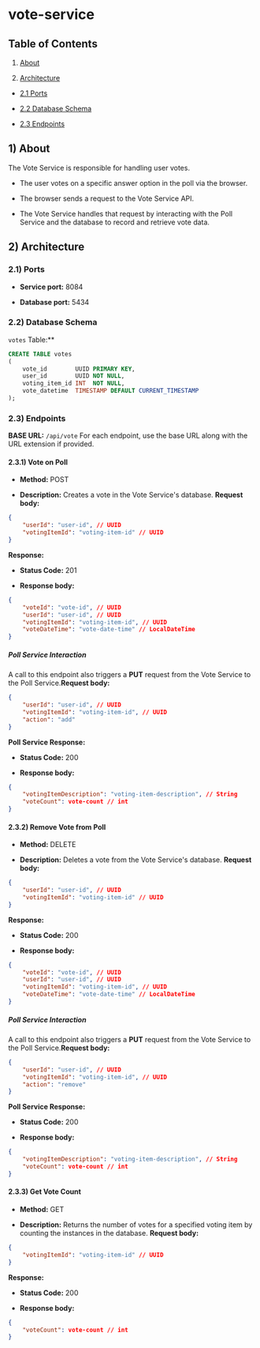 # vote-service

## Table of Contents

1. [About](#1-about)

2. [Architecture](#2-architecture)
- [2.1 Ports](#21-ports)

- [2.2 Database Schema](#22-database-schema)

- [2.3 Endpoints](#23-endpoints)

## 1) About

The Vote Service is responsible for handling user votes.

- The user votes on a specific answer option in the poll via the browser.

- The browser sends a request to the Vote Service API.

- The Vote Service handles that request by interacting with the Poll Service and the database to record and retrieve vote data.

## 2) Architecture

### 2.1) Ports

- **Service port:**  8084

- **Database port:**  5434

### 2.2) Database Schema
`votes` Table:**

```sql
CREATE TABLE votes
(
    vote_id        UUID PRIMARY KEY,
    user_id        UUID NOT NULL,
    voting_item_id INT  NOT NULL,
    vote_datetime  TIMESTAMP DEFAULT CURRENT_TIMESTAMP
);
```

### 2.3) Endpoints
**BASE URL:**  `/api/vote`
For each endpoint, use the base URL along with the URL extension if provided.
#### 2.3.1) Vote on Poll

- **Method:**  POST

- **Description:**  Creates a vote in the Vote Service's database.
  **Request body:**

```json
{
    "userId": "user-id", // UUID
    "votingItemId": "voting-item-id" // UUID
}
```
**Response:**
- **Status Code:**  201

- **Response body:**


```json
{
    "voteId": "vote-id", // UUID
    "userId": "user-id", // UUID
    "votingItemId": "voting-item-id", // UUID
    "voteDateTime": "vote-date-time" // LocalDateTime
}
```

##### Poll Service Interaction
A call to this endpoint also triggers a **PUT**  request from the Vote Service to the Poll Service.**Request body:**

```json
{
    "userId": "user-id", // UUID
    "votingItemId": "voting-item-id", // UUID
    "action": "add"
}
```
**Poll Service Response:**
- **Status Code:**  200

- **Response body:**


```json
{
    "votingItemDescription": "voting-item-description", // String
    "voteCount": vote-count // int
}
```

#### 2.3.2) Remove Vote from Poll

- **Method:**  DELETE

- **Description:**  Deletes a vote from the Vote Service's database.
  **Request body:**

```json
{
    "userId": "user-id", // UUID
    "votingItemId": "voting-item-id" // UUID
}
```
**Response:**
- **Status Code:**  200

- **Response body:**


```json
{
    "voteId": "vote-id", // UUID
    "userId": "user-id", // UUID
    "votingItemId": "voting-item-id", // UUID
    "voteDateTime": "vote-date-time" // LocalDateTime
}
```

##### Poll Service Interaction
A call to this endpoint also triggers a **PUT**  request from the Vote Service to the Poll Service.**Request body:**

```json
{
    "userId": "user-id", // UUID
    "votingItemId": "voting-item-id", // UUID
    "action": "remove"
}
```
**Poll Service Response:**
- **Status Code:**  200

- **Response body:**


```json
{
    "votingItemDescription": "voting-item-description", // String
    "voteCount": vote-count // int
}
```

#### 2.3.3) Get Vote Count

- **Method:**  GET

- **Description:**  Returns the number of votes for a specified voting item by counting the instances in the database.
  **Request body:**

```json
{
    "votingItemId": "voting-item-id" // UUID
}
```
**Response:**
- **Status Code:**  200

- **Response body:**


```json
{
    "voteCount": vote-count // int
}
```